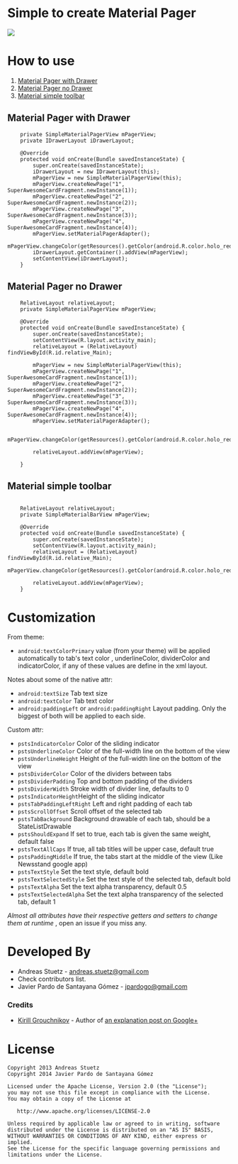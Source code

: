 # Simple to create Material Pager
![](http://i.imgur.com/C734q5F.png)

# How to use
1. [Material Pager with Drawer](https://github.com/TakumaMochizuki/SimpleMaterialPager#material-pager-with-drawer)
2. [Material Pager no Drawer](https://github.com/TakumaMochizuki/SimpleMaterialPager#material-pager-no-drawer)
3. [Material simple toolbar](https://github.com/TakumaMochizuki/SimpleMaterialPager#material-simple-toolbar)

## Material Pager with Drawer
```
	private SimpleMaterialPagerView mPagerView;
   	private IDrawerLayout iDrawerLayout;

    @Override
    protected void onCreate(Bundle savedInstanceState) {
        super.onCreate(savedInstanceState);
        iDrawerLayout = new IDrawerLayout(this);
        mPagerView = new SimpleMaterialPagerView(this);
        mPagerView.createNewPage("1", SuperAwesomeCardFragment.newInstance(1));
        mPagerView.createNewPage("2", SuperAwesomeCardFragment.newInstance(2));
        mPagerView.createNewPage("3", SuperAwesomeCardFragment.newInstance(3));
        mPagerView.createNewPage("4", SuperAwesomeCardFragment.newInstance(4));
        mPagerView.setMaterialPagerAdapter();
        mPagerView.changeColor(getResources().getColor(android.R.color.holo_red_light));
        iDrawerLayout.getContainer().addView(mPagerView);
        setContentView(iDrawerLayout);
    }
```

## Material Pager no Drawer
```
	RelativeLayout relativeLayout;
   	private SimpleMaterialPagerView mPagerView;

    @Override
    protected void onCreate(Bundle savedInstanceState) {
        super.onCreate(savedInstanceState);
        setContentView(R.layout.activity_main);
        relativeLayout = (RelativeLayout) findViewById(R.id.relative_Main);

        mPagerView = new SimpleMaterialPagerView(this);
        mPagerView.createNewPage("1", SuperAwesomeCardFragment.newInstance(1));
        mPagerView.createNewPage("2", SuperAwesomeCardFragment.newInstance(2));
        mPagerView.createNewPage("3", SuperAwesomeCardFragment.newInstance(3));
        mPagerView.createNewPage("4", SuperAwesomeCardFragment.newInstance(4));
        mPagerView.setMaterialPagerAdapter();
        
		mPagerView.changeColor(getResources().getColor(android.R.color.holo_red_light));

        relativeLayout.addView(mPagerView);

    }
```

## Material simple toolbar
```

    RelativeLayout relativeLayout;
    private SimpleMaterialBarView mPagerView;

    @Override
    protected void onCreate(Bundle savedInstanceState) {
        super.onCreate(savedInstanceState);
        setContentView(R.layout.activity_main);
        relativeLayout = (RelativeLayout) findViewById(R.id.relative_Main);
        mPagerView.changeColor(getResources().getColor(android.R.color.holo_red_light));

        relativeLayout.addView(mPagerView);
    }
```

# Customization

From theme:

* `android:textColorPrimary` value (from your theme) will be applied automatically  to tab's text color , underlineColor, dividerColor and indicatorColor, if any of these values are define in the xml layout.

Notes about some of the native attr:

* `android:textSize` Tab text size
* `android:textColor` Tab text color
* `android:paddingLeft` or `android:paddingRight` Layout padding. Only the biggest of both will be applied to each side.


Custom attr:

 * `pstsIndicatorColor` Color of the sliding indicator
 * `pstsUnderlineColor` Color of the full-width line on the bottom of the view
 * `pstsUnderlineHeight` Height of the full-width line on the bottom of the view
 * `pstsDividerColor` Color of the dividers between tabs
 * `pstsDividerPadding` Top and bottom padding of the dividers
 * `pstsDividerWidth` Stroke width of divider line, defaults to 0
 * `pstsIndicatorHeight`Height of the sliding indicator
 * `pstsTabPaddingLeftRight` Left and right padding of each tab
 * `pstsScrollOffset` Scroll offset of the selected tab
 * `pstsTabBackground` Background drawable of each tab, should be a StateListDrawable
 * `pstsShouldExpand` If set to true, each tab is given the same weight, default false
 * `pstsTextAllCaps` If true, all tab titles will be upper case, default true
 * `pstsPaddingMiddle` If true, the tabs start at the middle of the view (Like Newsstand google app)
 * `pstsTextStyle` Set the text style, default bold
 * `pstsTextSelectedStyle` Set the text style of the selected tab, default bold
 * `pstsTextAlpha` Set the text alpha transparency, default 0.5
 * `pstsTextSelectedAlpha` Set the text alpha transparency of the selected tab, default 1

*Almost all attributes have their respective getters and setters to change them at runtime* , open an issue if you miss any.

# Developed By

 * Andreas Stuetz - <andreas.stuetz@gmail.com>
 * Check contributors list.
 * Javier Pardo de Santayana Gómez - <jpardogo@gmail.com>

### Credits

 * [Kirill Grouchnikov](https://plus.google.com/108761828584265913206/posts) - Author of [an explanation post on Google+](https://plus.google.com/108761828584265913206/posts/Cwk7joBV3AC)


# License

    Copyright 2013 Andreas Stuetz
    Copyright 2014 Javier Pardo de Santayana Gómez

    Licensed under the Apache License, Version 2.0 (the "License");
    you may not use this file except in compliance with the License.
    You may obtain a copy of the License at

       http://www.apache.org/licenses/LICENSE-2.0

    Unless required by applicable law or agreed to in writing, software
    distributed under the License is distributed on an "AS IS" BASIS,
    WITHOUT WARRANTIES OR CONDITIONS OF ANY KIND, either express or implied.
    See the License for the specific language governing permissions and
    limitations under the License.